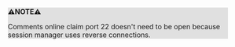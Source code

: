 <div style="margin:2em; background-color: #e0e0e0;">

<strong>⚠️NOTE️️️⚠️</strong>

Comments online claim port 22 doesn't need to be open because session manager uses reverse connections.
</div>

